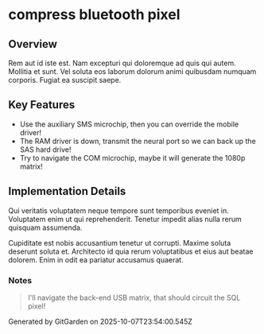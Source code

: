# compress bluetooth pixel

## Overview
Rem aut id iste est. Nam excepturi qui doloremque ad quis qui autem. Mollitia et sunt. Vel soluta eos laborum dolorum animi quibusdam numquam corporis. Fugiat ea suscipit saepe.

## Key Features
- Use the auxiliary SMS microchip, then you can override the mobile driver!
- The RAM driver is down, transmit the neural port so we can back up the SAS hard drive!
- Try to navigate the COM microchip, maybe it will generate the 1080p matrix!

## Implementation Details
Qui veritatis voluptatem neque tempore sunt temporibus eveniet in. Voluptatem enim ut qui reprehenderit. Tenetur impedit alias nulla rerum quisquam assumenda.
 Cupiditate est nobis accusantium tenetur ut corrupti. Maxime soluta deserunt soluta et. Architecto id quia rerum voluptatibus et eius aut beatae dolorem. Enim in odit ea pariatur accusamus quaerat.

### Notes
> I'll navigate the back-end USB matrix, that should circuit the SQL pixel!

Generated by GitGarden on 2025-10-07T23:54:00.545Z